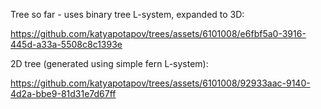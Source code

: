 Tree so far - uses binary tree L-system, expanded to 3D:

https://github.com/katyapotapov/trees/assets/6101008/e6fbf5a0-3916-445d-a33a-5508c8c1393e



2D tree (generated using simple fern L-system):

https://github.com/katyapotapov/trees/assets/6101008/92933aac-9140-4d2a-bbe9-81d31e7d67ff

